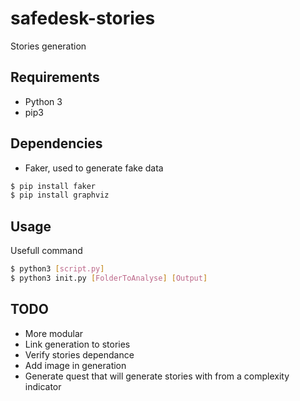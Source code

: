 # safedesk-stories
Stories generation

## Requirements
- Python 3
- pip3

## Dependencies

- Faker, used to generate fake data

```sh
$ pip install faker
$ pip install graphviz
```

## Usage

Usefull command

```sh
$ python3 [script.py]
$ python3 init.py [FolderToAnalyse] [Output]
```

## TODO

- More modular
- Link generation to stories
- Verify stories dependance
- Add image in generation
- Generate quest that will generate stories with from a complexity indicator